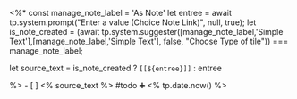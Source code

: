  <%*
 const manage_note_label = 'As Note'
let entree = await tp.system.prompt("Enter a value (Choice Note Link)", null, true);
let is_note_created  = (await tp.system.suggester([manage_note_label,'Simple Text'],[manage_note_label,'Simple Text'], false, "Choose Type of tile")) === manage_note_label;

let source_text = is_note_created ? `[[${entree}]]` : entree

%>   - [ ] <% source_text %>  #todo  ➕ <% tp.date.now() %>